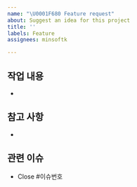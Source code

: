 ```yaml
---
name: "\U0001F680 Feature request"
about: Suggest an idea for this project
title: ''
labels: Feature
assignees: minsoftk

---
```


## 작업 내용
-

## 참고 사항
-

## 관련 이슈
- Close #이슈번호
